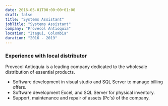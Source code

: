 ```yaml
---
date: 2016-05-01T00:00:00+01:00
draft: false
title: "Systems Assistant"
jobTitle: "Systems Assistant"
company: "Provecol Antioquia"
location: "Itagui, Colombia"
duration: "2016 - 2019"
---
```


### Experience with local distributor

Provecol Antioquia is a leading company dedicated to the wholesale distribution of essential products.

- Software development in visual studio and SQL Server to manage billing offers.
- Software development Excel, and SQL Server for physical inventory.
- Support, maintenance and repair of assets (Pc's) of the company.
